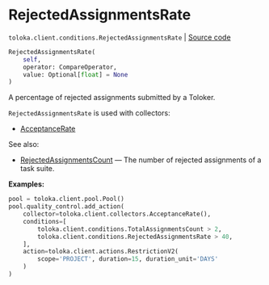 # RejectedAssignmentsRate
`toloka.client.conditions.RejectedAssignmentsRate` | [Source code](https://github.com/Toloka/toloka-kit/blob/v1.2.1/src/client/conditions.py#L440)

```python
RejectedAssignmentsRate(
    self,
    operator: CompareOperator,
    value: Optional[float] = None
)
```

A percentage of rejected assignments submitted by a Toloker.


`RejectedAssignmentsRate` is used with collectors:
- [AcceptanceRate](toloka.client.collectors.AcceptanceRate.md)

See also:
- [RejectedAssignmentsCount](toloka.client.conditions.RejectedAssignmentsCount.md) — The number of rejected assignments of a task suite.


**Examples:**


```python
pool = toloka.client.pool.Pool()
pool.quality_control.add_action(
    collector=toloka.client.collectors.AcceptanceRate(),
    conditions=[
        toloka.client.conditions.TotalAssignmentsCount > 2,
        toloka.client.conditions.RejectedAssignmentsRate > 40,
    ],
    action=toloka.client.actions.RestrictionV2(
        scope='PROJECT', duration=15, duration_unit='DAYS'
    )
)
```
